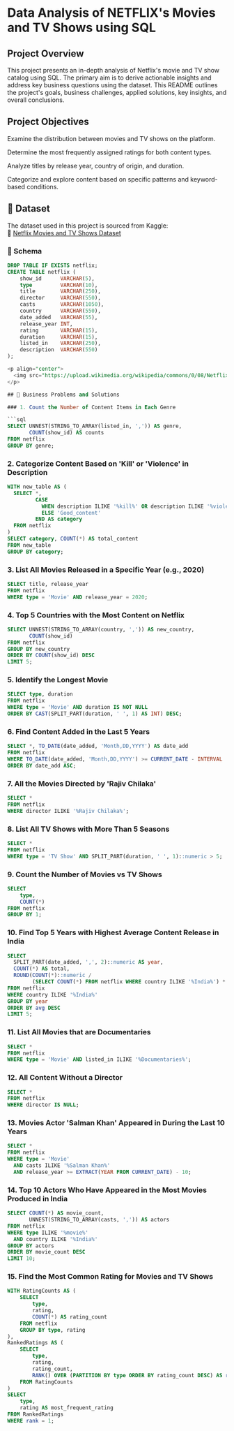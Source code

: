 # Data Analysis of NETFLIX's Movies and TV Shows using SQL 
## Project Overview
This project presents an in-depth analysis of Netflix's movie and TV show catalog using SQL. The primary aim is to derive actionable insights and address key business questions using the dataset. This README outlines the project's goals, business challenges, applied solutions, key insights, and overall conclusions.

## Project Objectives
Examine the distribution between movies and TV shows on the platform.

Determine the most frequently assigned ratings for both content types.

Analyze titles by release year, country of origin, and duration.

Categorize and explore content based on specific patterns and keyword-based conditions.

## 📂 Dataset  
The dataset used in this project is sourced from Kaggle:  
🔗 [Netflix Movies and TV Shows Dataset](https://www.kaggle.com/datasets/shivamb/netflix-shows?resource=download)

### 🧾 Schema  
```sql
DROP TABLE IF EXISTS netflix;
CREATE TABLE netflix (
    show_id      VARCHAR(5),
    type         VARCHAR(10),
    title        VARCHAR(250),
    director     VARCHAR(550),
    casts        VARCHAR(1050),
    country      VARCHAR(550),
    date_added   VARCHAR(55),
    release_year INT,
    rating       VARCHAR(15),
    duration     VARCHAR(15),
    listed_in    VARCHAR(250),
    description  VARCHAR(550)
);

<p align="center">
  <img src="https://upload.wikimedia.org/wikipedia/commons/0/08/Netflix_2015_logo.svg" width="200" alt="Netflix Logo"/>
</p>

## 💼 Business Problems and Solutions

### 1. Count the Number of Content Items in Each Genre

```sql
SELECT UNNEST(STRING_TO_ARRAY(listed_in, ',')) AS genre,
       COUNT(show_id) AS counts 
FROM netflix
GROUP BY genre;
```

### 2. Categorize Content Based on 'Kill' or 'Violence' in Description

```sql
WITH new_table AS (
  SELECT *, 
         CASE 
           WHEN description ILIKE '%kill%' OR description ILIKE '%violence%' THEN 'Bad'
           ELSE 'Good_content'
         END AS category
  FROM netflix
)
SELECT category, COUNT(*) AS total_content 
FROM new_table
GROUP BY category;
```

### 3. List All Movies Released in a Specific Year (e.g., 2020)

```sql
SELECT title, release_year 
FROM netflix
WHERE type = 'Movie' AND release_year = 2020;
```

### 4. Top 5 Countries with the Most Content on Netflix

```sql
SELECT UNNEST(STRING_TO_ARRAY(country, ',')) AS new_country,
       COUNT(show_id)
FROM netflix
GROUP BY new_country
ORDER BY COUNT(show_id) DESC
LIMIT 5;
```

### 5. Identify the Longest Movie

```sql
SELECT type, duration 
FROM netflix
WHERE type = 'Movie' AND duration IS NOT NULL
ORDER BY CAST(SPLIT_PART(duration, ' ', 1) AS INT) DESC;
```

### 6. Find Content Added in the Last 5 Years

```sql
SELECT *, TO_DATE(date_added, 'Month,DD,YYYY') AS date_add 
FROM netflix
WHERE TO_DATE(date_added, 'Month,DD,YYYY') >= CURRENT_DATE - INTERVAL '5 years'
ORDER BY date_add ASC;
```

### 7. All the Movies Directed by 'Rajiv Chilaka'

```sql
SELECT * 
FROM netflix
WHERE director ILIKE '%Rajiv Chilaka%';
```

### 8. List All TV Shows with More Than 5 Seasons

```sql
SELECT * 
FROM netflix
WHERE type = 'TV Show' AND SPLIT_PART(duration, ' ', 1)::numeric > 5;
```

### 9. Count the Number of Movies vs TV Shows
```sql
SELECT 
    type,
    COUNT(*)
FROM netflix
GROUP BY 1;
````

### 10. Find Top 5 Years with Highest Average Content Release in India

```sql
SELECT 
  SPLIT_PART(date_added, ',', 2)::numeric AS year,
  COUNT(*) AS total,
  ROUND(COUNT(*)::numeric / 
        (SELECT COUNT(*) FROM netflix WHERE country ILIKE '%India%') * 100, 2) AS avg
FROM netflix
WHERE country ILIKE '%India%'
GROUP BY year
ORDER BY avg DESC
LIMIT 5;
```

### 11. List All Movies that are Documentaries

```sql
SELECT * 
FROM netflix
WHERE type = 'Movie' AND listed_in ILIKE '%Documentaries%';
```

### 12. All Content Without a Director

```sql
SELECT * 
FROM netflix
WHERE director IS NULL;
```

### 13. Movies Actor 'Salman Khan' Appeared in During the Last 10 Years

```sql
SELECT * 
FROM netflix
WHERE type = 'Movie' 
  AND casts ILIKE '%Salman Khan%' 
  AND release_year >= EXTRACT(YEAR FROM CURRENT_DATE) - 10;
```

### 14. Top 10 Actors Who Have Appeared in the Most Movies Produced in India

```sql
SELECT COUNT(*) AS movie_count,
       UNNEST(STRING_TO_ARRAY(casts, ',')) AS actors
FROM netflix
WHERE type ILIKE '%movie%' 
  AND country ILIKE '%India%'
GROUP BY actors
ORDER BY movie_count DESC
LIMIT 10;
```

### 15. Find the Most Common Rating for Movies and TV Shows

```sql
WITH RatingCounts AS (
    SELECT 
        type,
        rating,
        COUNT(*) AS rating_count
    FROM netflix
    GROUP BY type, rating
),
RankedRatings AS (
    SELECT 
        type,
        rating,
        rating_count,
        RANK() OVER (PARTITION BY type ORDER BY rating_count DESC) AS rank
    FROM RatingCounts
)
SELECT 
    type,
    rating AS most_frequent_rating
FROM RankedRatings
WHERE rank = 1;
```

